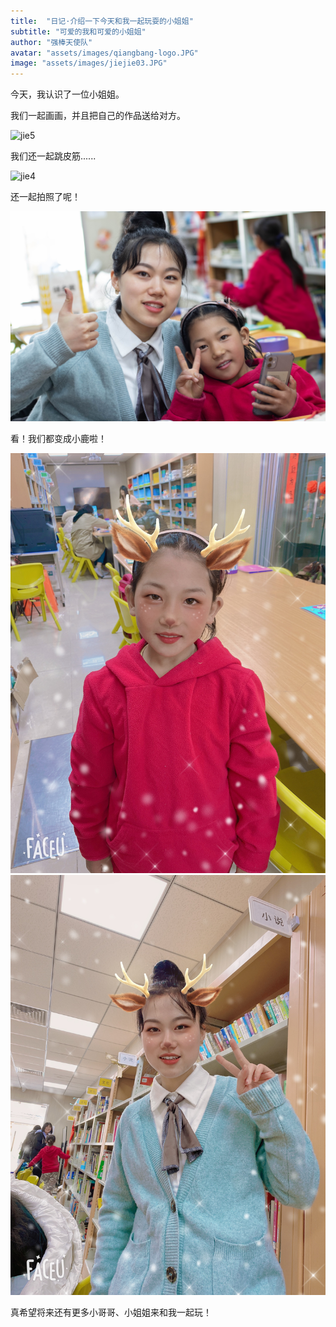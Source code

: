 ```yaml
---
title:  "日记·介绍一下今天和我一起玩耍的小姐姐"
subtitle: "可爱的我和可爱的小姐姐"
author: "强棒天使队"
avatar: "assets/images/qiangbang-logo.JPG"
image: "assets/images/jiejie03.JPG"
---
```


今天，我认识了一位小姐姐。

我们一起画画，并且把自己的作品送给对方。

![jie5](assets/images/jiejie04.HEIC)

我们还一起跳皮筋......

![jie4](assets/images/jiejie02.JPG)

还一起拍照了呢！

![jie1](assets/images/jiejie01.JPG)

看！我们都变成小鹿啦！

![jie2](assets/images/jiejie05.JPG)
![jie3](assets/images/jiejie06.JPG)

真希望将来还有更多小哥哥、小姐姐来和我一起玩！
